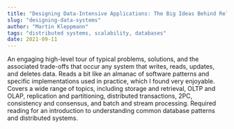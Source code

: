 ```yaml
---
title: "Designing Data-Intensive Applications: The Big Ideas Behind Reliable, Scalable, and Maintainable Systems"
slug: "designing-data-systems"
author: "Martin Kleppmann"
tags: "distributed systems, scalability, databases"
date: 2021-09-11
---
```


An engaging high-level tour of typical problems, solutions, and the associated trade-offs that occur any system that writes, reads, updates, and deletes data. 
Reads a bit like an almanac of software patterns and specific implementations used in practice, which I found very enjoyable. Covers a wide range of topics, 
including storage and retrieval, OLTP and OLAP, replication and partitioning, distributed transactions, 2PC, consistency and consensus, and batch and stream processing. 
Required reading for an introduction to understanding common database patterns and distributed systems. 
